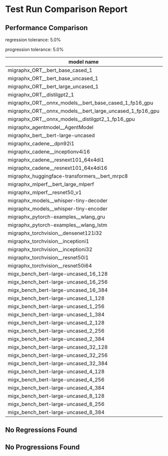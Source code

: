# Test Run Comparison Report

## Performance Comparison

regression tolerance: 5.0%

progression tolerance: 5.0%

|model name|exit_status|analysis|old_time_ms|new_time_ms|change_ms|percent_change|
|---|---|---|---|---|---|---|
|migraphx_ORT__bert_base_cased_1|PASS|within tol|97.5489|94.1465|-3.4024|-3.49%|
|migraphx_ORT__bert_base_uncased_1|PASS|regression|86.9645|101.1904|14.2259|16.36%|
|migraphx_ORT__bert_large_uncased_1|PASS|regression|256.0567|296.1118|40.0551|15.64%|
|migraphx_ORT__distilgpt2_1|PASS|within tol|29.868|30.2226|0.3547|1.19%|
|migraphx_ORT__onnx_models__bert_base_cased_1_fp16_gpu|Numerics|within tol|85.1552|85.9518|0.7966|0.94%|
|migraphx_ORT__onnx_models__bert_large_uncased_1_fp16_gpu|Numerics|regression|250.5181|320.7925|70.2744|28.05%|
|migraphx_ORT__onnx_models__distilgpt2_1_fp16_gpu|Numerics|within tol|39.5649|39.028|-0.5369|-1.36%|
|migraphx_agentmodel__AgentModel|Numerics|regression|1.1562|1.4834|0.3272|28.3%|
|migraphx_bert__bert-large-uncased|PASS|within tol|372.9889|370.4203|-2.5686|-0.69%|
|migraphx_cadene__dpn92i1|PASS|within tol|165.1794|162.6079|-2.5715|-1.56%|
|migraphx_cadene__inceptionv4i16|PASS|within tol|5345.3681|5402.0399|56.6718|1.06%|
|migraphx_cadene__resnext101_64x4di1|PASS|within tol|316.3328|317.4853|1.1525|0.36%|
|migraphx_cadene__resnext101_64x4di16|PASS|regression|5062.5124|5629.4597|566.9473|11.2%|
|migraphx_huggingface-transformers__bert_mrpc8|PASS|within tol|410.3033|412.442|2.1387|0.52%|
|migraphx_mlperf__bert_large_mlperf|Numerics|regression|520.2648|679.8125|159.5477|30.67%|
|migraphx_mlperf__resnet50_v1|PASS|regression|98.9963|122.0045|23.0082|23.24%|
|migraphx_models__whisper-tiny-decoder|PASS|within tol|32.7567|33.7104|0.9537|2.91%|
|migraphx_models__whisper-tiny-encoder|Numerics|within tol|180.3975|185.8466|5.4491|3.02%|
|migraphx_pytorch-examples__wlang_gru|PASS|progression|85.1713|80.6364|-4.5349|-5.32%|
|migraphx_pytorch-examples__wlang_lstm|PASS|regression|45.882|52.1378|6.2558|13.63%|
|migraphx_torchvision__densenet121i32|PASS|within tol|1437.3393|1475.5473|38.2079|2.66%|
|migraphx_torchvision__inceptioni1|PASS|within tol|199.1026|198.4097|-0.6928|-0.35%|
|migraphx_torchvision__inceptioni32|PASS|within tol|5671.2832|5814.4725|143.1893|2.52%|
|migraphx_torchvision__resnet50i1|PASS|within tol|86.0205|85.975|-0.0456|-0.05%|
|migraphx_torchvision__resnet50i64|PASS|within tol|5607.3652|5386.4176|-220.9476|-3.94%|
|migx_bench_bert-large-uncased_16_128|PASS|within tol|1452.8607|1417.7261|-35.1346|-2.42%|
|migx_bench_bert-large-uncased_16_256|PASS|within tol|3018.147|3006.6896|-11.4575|-0.38%|
|migx_bench_bert-large-uncased_16_384|Numerics|within tol|4645.3119|4582.3937|-62.9182|-1.35%|
|migx_bench_bert-large-uncased_1_128|PASS|within tol|154.2038|148.3996|-5.8043|-3.76%|
|migx_bench_bert-large-uncased_1_256|PASS|regression|262.5308|284.7169|22.1861|8.45%|
|migx_bench_bert-large-uncased_1_384|PASS|regression|367.6944|399.2241|31.5297|8.57%|
|migx_bench_bert-large-uncased_2_128|PASS|within tol|239.8279|244.818|4.9901|2.08%|
|migx_bench_bert-large-uncased_2_256|PASS|regression|430.6453|457.1322|26.4869|6.15%|
|migx_bench_bert-large-uncased_2_384|PASS|within tol|666.6263|698.9659|32.3396|4.85%|
|migx_bench_bert-large-uncased_32_128|PASS|within tol|2935.5547|2794.8399|-140.7148|-4.79%|
|migx_bench_bert-large-uncased_32_256|PASS|within tol|5868.1964|5856.4176|-11.7789|-0.2%|
|migx_bench_bert-large-uncased_32_384|Numerics|within tol|9298.8113|9317.6096|18.7983|0.2%|
|migx_bench_bert-large-uncased_4_128|PASS|within tol|406.7856|413.512|6.7264|1.65%|
|migx_bench_bert-large-uncased_4_256|PASS|within tol|800.5221|799.2372|-1.2849|-0.16%|
|migx_bench_bert-large-uncased_4_384|PASS|regression|1267.924|1375.6052|107.6813|8.49%|
|migx_bench_bert-large-uncased_8_128|PASS|within tol|782.2931|753.4303|-28.8628|-3.69%|
|migx_bench_bert-large-uncased_8_256|PASS|regression|1519.7304|1639.9239|120.1935|7.91%|
|migx_bench_bert-large-uncased_8_384|PASS|regression|2360.7518|2507.9967|147.2449|6.24%|

## No Regressions Found

## No Progressions Found

